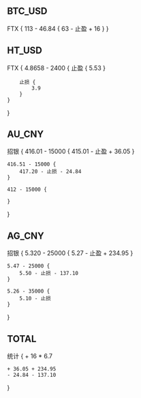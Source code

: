 ## BTC_USD

FTX {
    113 - 46.84 {
        63 - 止盈 + 16
    }
}

## HT_USD

FTX {
    4.8658 - 2400 {
        止盈 {
            5.53
        }

        止损 {
            3.9
        }
    }
}

## AU_CNY

招银 {
    416.01 - 15000 {
        415.01 - 止盈 + 36.05
    }

    416.51 - 15000 {
        417.20 - 止损 - 24.84
    }

    412 - 15000 {
        
    }
}

## AG_CNY

招银 {
    5.320 - 25000 {
        5.27 - 止盈 + 234.95
    }

    5.47 - 25000 {
        5.50 - 止损 - 137.10
    }

    5.26 - 35000 {
        5.10 - 止损
    }
}

## TOTAL

统计 {
    + 16 * 6.7

    + 36.05 + 234.95
    - 24.84 - 137.10
}
